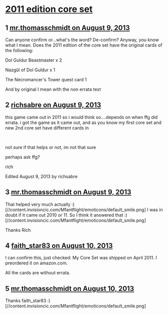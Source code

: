 # [2011 edition core set](https://community.fantasyflightgames.com/topic/88142-2011-edition-core-set/)

## 1 [mr.thomasschmidt on August 9, 2013](https://community.fantasyflightgames.com/topic/88142-2011-edition-core-set/?do=findComment&comment=835210)

Can anyone confirm or...what's the word? De-confirm? Anyway, you know what I mean. Does the 2011 edition of the core set have the original cards of the following:

Dol Guldur Beastmaster x 2

Nazgûl of Dol Guldur x 1

The Necromancer's Tower quest card 1

And by original I mean with the non errata text

## 2 [richsabre on August 9, 2013](https://community.fantasyflightgames.com/topic/88142-2011-edition-core-set/?do=findComment&comment=835393)

this game came out in 2011 so i would think so....depends on when ffg did errata. i got the game as it came out, and as you know my first core set and new 2nd core set have different cards in

 

not sure if that helps or not, im not that sure

perhaps ask ffg?

rich

Edited August 9, 2013 by richsabre

## 3 [mr.thomasschmidt on August 9, 2013](https://community.fantasyflightgames.com/topic/88142-2011-edition-core-set/?do=findComment&comment=835573)

That helped very much actually :) [//content.invisioncic.com/Mfantflight/emoticons/default_smile.png] I was in doubt if it came out 2010 or 11. So I think it answered that :) [//content.invisioncic.com/Mfantflight/emoticons/default_smile.png]

Thanks Rich

## 4 [faith_star83 on August 10, 2013](https://community.fantasyflightgames.com/topic/88142-2011-edition-core-set/?do=findComment&comment=835645)

I can confirm this, just checked: My Core Set was shipped on April 2011. I preordered it on amazon.com.

All the cards are without errata.

## 5 [mr.thomasschmidt on August 10, 2013](https://community.fantasyflightgames.com/topic/88142-2011-edition-core-set/?do=findComment&comment=835820)

Thanks faith_star83 :) [//content.invisioncic.com/Mfantflight/emoticons/default_smile.png]

